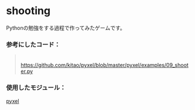# shooting

Pythonの勉強をする過程で作ってみたゲームです。

### 参考にしたコード：
>　https://github.com/kitao/pyxel/blob/master/pyxel/examples/09_shooter.py

### 使用したモジュール：
[pyxel](https://github.com/kitao/pyxel)

